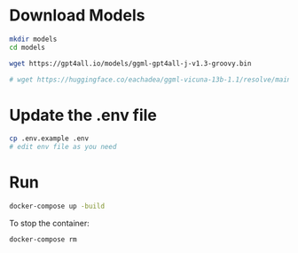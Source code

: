 
# Download Models
```bash
mkdir models
cd models

wget https://gpt4all.io/models/ggml-gpt4all-j-v1.3-groovy.bin

# wget https://huggingface.co/eachadea/ggml-vicuna-13b-1.1/resolve/main/ggml-vic13b-q5_1.bin
```

# Update the .env file

```bash
cp .env.example .env
# edit env file as you need
```


# Run

```bash
docker-compose up -build
```

To stop the container:

```bash
docker-compose rm
```